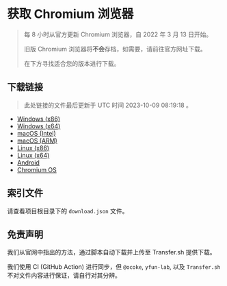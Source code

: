 # 获取 Chromium 浏览器

> 每 8 小时从官方更新 Chromium 浏览器，自 2022 年 3 月 13 日开始。
> 
> 旧版 Chromium 浏览器将**不会**存档，如需要，请前往官方网址下载。
>
> 在下方寻找适合您的版本进行下载。

## 下载链接

> 此处链接的文件最后更新于 UTC 时间 2023-10-09 08:19:18
。

- [Windows (x86)](https://transfer.sh/UqkYi8Efvs/Win.zip)
- [Windows (x64)](https://transfer.sh/e05iOc1Lwy/Win_x64.zip)
- [macOS (Intel)](https://transfer.sh/cHIWg0iK7I/Mac.zip)
- [macOS (ARM)](https://transfer.sh/cU9iTHa12E/Mac_Arm.zip)
- [Linux (x86)](https://transfer.sh/H46X399Aud/Linux.zip)
- [Linux (x64)](https://transfer.sh/ibt2bUd275/Linux_x64.zip)
- [Android](https://transfer.sh/teqw1yvmrt/Android.zip)
- [Chromium OS](https://transfer.sh/ILnekHtRhw/Linux_ChromiumOS_Full.zip)

## 索引文件

请查看项目根目录下的 `download.json` 文件。

## 免责声明

我们从官网中指出的方法，通过脚本自动下载并上传至 Transfer.sh 提供下载。

我们使用 CI (GitHub Action) 进行同步，但 `@ocoke`, `yfun-lab`, 以及 `Transfer.sh` 不对文件内容进行保证，请自行对其分辨。
